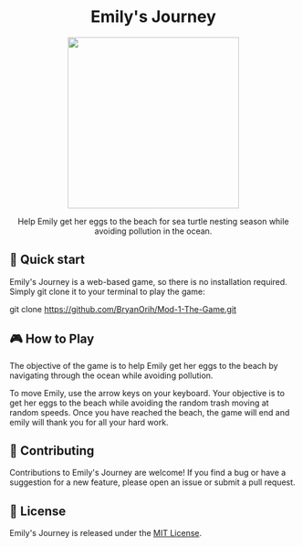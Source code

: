 <h1 align="center">Emily's Journey</h1>

<p align="center">
  <img src="../game_images/underwater_neutral_turtle-removebg-preview.png" width="300">
</p>

<p align="center">
  Help Emily get her eggs to the beach for sea turtle nesting season while avoiding pollution in the ocean.
</p>

## 🚀 Quick start

Emily's Journey is a web-based game, so there is no installation required. Simply git clone it to your terminal to play the game:

git clone https://github.com/BryanOrih/Mod-1-The-Game.git

## 🎮 How to Play

The objective of the game is to help Emily get her eggs to the beach by navigating through the ocean while avoiding pollution.

To move Emily, use the arrow keys on your keyboard. Your objective is to get her eggs to the beach while avoiding the random trash moving at random speeds. 
Once you have reached the beach, the game will end and emily will thank you for all your hard work.

## 🤝 Contributing

Contributions to Emily's Journey are welcome! If you find a bug or have a suggestion for a new feature, please open an issue or submit a pull request.

## 📄 License

Emily's Journey is released under the [MIT License](https://opensource.org/licenses/MIT).
